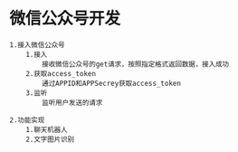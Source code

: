 微信公众号开发
=
    1.接入微信公众号
        1.接入
            接收微信公众号的get请求，按照指定格式返回数据，接入成功
        2.获取access_token
            通过APPID和APPSecrey获取access_token
        3.监听
            监听用户发送的请求 
           
    2.功能实现
        1.聊天机器人
        2.文字图片识别
        
    